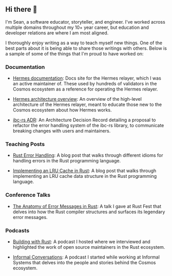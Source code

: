 ## Hi there 👋

I'm Sean, a software educator, storyteller, and engineer. I've worked across multiple domains throughout my 10+ year career, but education and developer relations are where I am most aligned. 

I thoroughly enjoy writing as a way to teach myself new things. One of the best parts about it is being able to share those writings with others. Below is a sample of some of the things that I'm proud to have worked on:

### Documentation

- [Hermes documentation][hermes-docs]: Docs site for the Hermes relayer, which I was an active maintainer of. These used by hundreds of validators in the Cosmos ecosystem as a reference for operating the Hermes relayer.

- [Hermes architecture overview][hermes-arch]: An overview of the high-level architecture of the Hermes relayer, meant to educate those new to the Cosmos ecosystem about how Hermes works.

- [ibc-rs ADR][ibc-rs-adr]: An Architecture Decision Record detailing a proposal to refactor the error handling system of the ibc-rs library, to communicate breaking changes with users and maintainers.

### Teaching Posts

- [Rust Error Handling][rust-error-handling]: A blog post that walks through different idioms for handling errors in the Rust programming language.

- [Implementing an LRU Cache in Rust][rust-lru]: A blog post that walks through implementing an LRU cache data structure in the Rust programming language.

### Conference Talks

- [The Anatomy of Error Messages in Rust][rust-talk]: A talk I gave at Rust Fest that delves into how the Rust compiler structures and surfaces its legendary error messages.

### Podcasts

- [Building with Rust][bwr]: A podcast I hosted where we interviewed and highlighted the work of open source maintainers in the Rust ecosystem.

- [Informal Conversations][informal-conversations]: A podcast I started while working at Informal Systems that delves into the people and stories behind the Cosmos ecosystem.

[hermes-docs]: https://hermes.informal.systems/
[hermes-arch]: https://informal.systems/blog/hermes-v1-architecture
[ibc-rs-adr]: https://github.com/informalsystems/ibc-rs/blob/main/docs%2Farchitecture%2Fadr-11-refactor-errors.md
[rust-error-handling]: https://dev.to/seanchen1991/a-beginner-s-guide-to-handling-errors-in-rust-40k2
[rust-lru]: https://dev.to/seanchen1991/implementing-an-lru-cache-in-rust-33pp
[rust-talk]: https://www.youtube.com/watch?v=oMskswu1SxM
[bwr]: https://podcasts.apple.com/gb/podcast/building-with-rust/id1553513574
[informal-conversations]: https://podcasts.apple.com/us/podcast/informal-conversations/id1612102187

<!--
**seanchen1991/seanchen1991** is a ✨ _special_ ✨ repository because its `README.md` (this file) appears on your GitHub profile.

Here are some ideas to get you started:

- 🔭 I’m currently working on ...
- 🌱 I’m currently learning ...
- 👯 I’m looking to collaborate on ...
- 🤔 I’m looking for help with ...
- 💬 Ask me about ...
- 📫 How to reach me: ...
- 😄 Pronouns: ...
- ⚡ Fun fact: ...
-->
